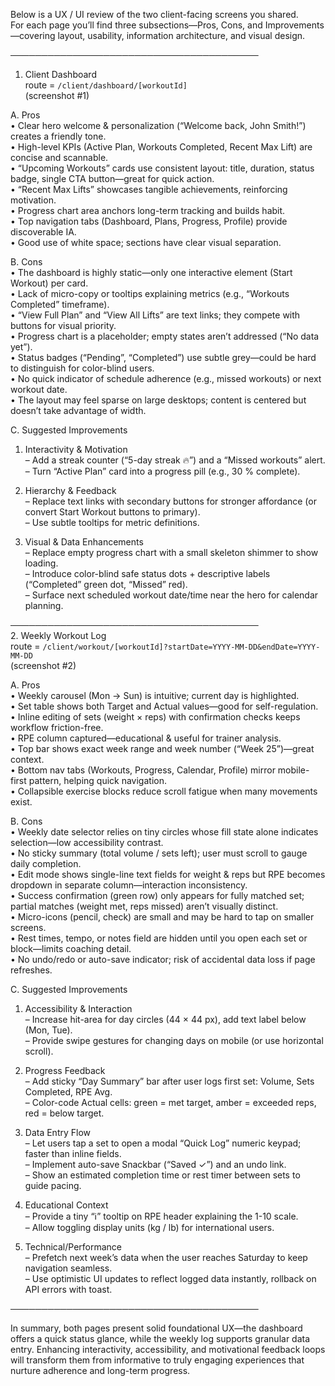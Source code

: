 Below is a UX / UI review of the two client-facing screens you shared.  
For each page you’ll find three subsections—Pros, Cons, and Improvements—covering layout, usability, information architecture, and visual design.

────────────────────────────────────────  
1. Client Dashboard  
route = `/client/dashboard/[workoutId]`  
(screenshot #1)

A. Pros  
• Clear hero welcome & personalization (“Welcome back, John Smith!”) creates a friendly tone.  
• High-level KPIs (Active Plan, Workouts Completed, Recent Max Lift) are concise and scannable.  
• “Upcoming Workouts” cards use consistent layout: title, duration, status badge, single CTA button—great for quick action.  
• “Recent Max Lifts” showcases tangible achievements, reinforcing motivation.  
• Progress chart area anchors long-term tracking and builds habit.  
• Top navigation tabs (Dashboard, Plans, Progress, Profile) provide discoverable IA.  
• Good use of white space; sections have clear visual separation.

B. Cons  
• The dashboard is highly static—only one interactive element (Start Workout) per card.  
• Lack of micro-copy or tooltips explaining metrics (e.g., “Workouts Completed” timeframe).  
• “View Full Plan” and “View All Lifts” are text links; they compete with buttons for visual priority.  
• Progress chart is a placeholder; empty states aren’t addressed (“No data yet”).  
• Status badges (“Pending”, “Completed”) use subtle grey—could be hard to distinguish for color-blind users.  
• No quick indicator of schedule adherence (e.g., missed workouts) or next workout date.  
• The layout may feel sparse on large desktops; content is centered but doesn’t take advantage of width.  

C. Suggested Improvements  
1. Interactivity & Motivation  
   – Add a streak counter (“5-day streak 🔥”) and a “Missed workouts” alert.  
   – Turn “Active Plan” card into a progress pill (e.g., 30 % complete).  

2. Hierarchy & Feedback  
   – Replace text links with secondary buttons for stronger affordance (or convert Start Workout buttons to primary).  
   – Use subtle tooltips for metric definitions.  

3. Visual & Data Enhancements  
   – Replace empty progress chart with a small skeleton shimmer to show loading.  
   – Introduce color-blind safe status dots + descriptive labels (“Completed” green dot, “Missed” red).  
   – Surface next scheduled workout date/time near the hero for calendar planning.

────────────────────────────────────────  
2. Weekly Workout Log  
route = `/client/workout/[workoutId]?startDate=YYYY-MM-DD&endDate=YYYY-MM-DD`  
(screenshot #2)

A. Pros  
• Weekly carousel (Mon → Sun) is intuitive; current day is highlighted.  
• Set table shows both Target and Actual values—good for self-regulation.  
• Inline editing of sets (weight × reps) with confirmation checks keeps workflow friction-free.  
• RPE column captured—educational & useful for trainer analysis.  
• Top bar shows exact week range and week number (“Week 25”)—great context.  
• Bottom nav tabs (Workouts, Progress, Calendar, Profile) mirror mobile-first pattern, helping quick navigation.  
• Collapsible exercise blocks reduce scroll fatigue when many movements exist.

B. Cons  
• Weekly date selector relies on tiny circles whose fill state alone indicates selection—low accessibility contrast.  
• No sticky summary (total volume / sets left); user must scroll to gauge daily completion.  
• Edit mode shows single-line text fields for weight & reps but RPE becomes dropdown in separate column—interaction inconsistency.  
• Success confirmation (green row) only appears for fully matched set; partial matches (weight met, reps missed) aren’t visually distinct.  
• Micro-icons (pencil, check) are small and may be hard to tap on smaller screens.  
• Rest times, tempo, or notes field are hidden until you open each set or block—limits coaching detail.  
• No undo/redo or auto-save indicator; risk of accidental data loss if page refreshes.  

C. Suggested Improvements  
1. Accessibility & Interaction  
   – Increase hit-area for day circles (44 × 44 px), add text label below (Mon, Tue).  
   – Provide swipe gestures for changing days on mobile (or use horizontal scroll).  

2. Progress Feedback  
   – Add sticky “Day Summary” bar after user logs first set: Volume, Sets Completed, RPE Avg.  
   – Color-code Actual cells: green = met target, amber = exceeded reps, red = below target.  

3. Data Entry Flow  
   – Let users tap a set to open a modal “Quick Log” numeric keypad; faster than inline fields.  
   – Implement auto-save Snackbar (“Saved ✓”) and an undo link.  
   – Show an estimated completion time or rest timer between sets to guide pacing.

4. Educational Context  
   – Provide a tiny “ℹ︎” tooltip on RPE header explaining the 1-10 scale.  
   – Allow toggling display units (kg / lb) for international users.

5. Technical/Performance  
   – Prefetch next week’s data when the user reaches Saturday to keep navigation seamless.  
   – Use optimistic UI updates to reflect logged data instantly, rollback on API errors with toast.

────────────────────────────────────────  

In summary, both pages present solid foundational UX—the dashboard offers a quick status glance, while the weekly log supports granular data entry. Enhancing interactivity, accessibility, and motivational feedback loops will transform them from informative to truly engaging experiences that nurture adherence and long-term progress.